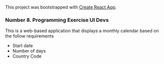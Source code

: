 This project was bootstrapped with [Create React App](https://github.com/facebookincubator/create-react-app).

### Number 8. Programming Exercise UI Devs

This is a web-based application that displays a monthly calendar based on the follow requirements

*   Start date
*   Number of days
*   Country Code

